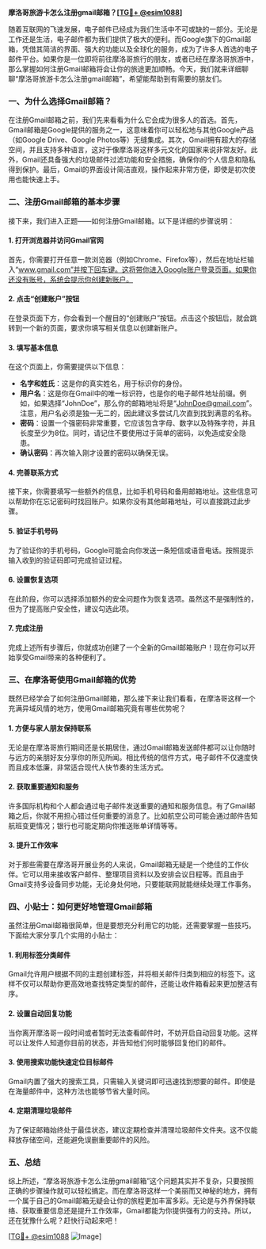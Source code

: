 **摩洛哥旅游卡怎么注册gmail邮箱？[[TG💪+ @esim1088](https://t.me/s/esim1088)]**

随着互联网的飞速发展，电子邮件已经成为我们生活中不可或缺的一部分。无论是工作还是生活，电子邮件都为我们提供了极大的便利。而Google旗下的Gmail邮箱，凭借其简洁的界面、强大的功能以及全球化的服务，成为了许多人首选的电子邮件平台。如果你是一位即将前往摩洛哥旅行的朋友，或者已经在摩洛哥旅游中，那么掌握如何注册Gmail邮箱将会让你的旅途更加顺畅。今天，我们就来详细聊聊“摩洛哥旅游卡怎么注册gmail邮箱”，希望能帮助到有需要的朋友们。

### 一、为什么选择Gmail邮箱？

在注册Gmail邮箱之前，我们先来看看为什么它会成为很多人的首选。首先，Gmail邮箱是Google提供的服务之一，这意味着你可以轻松地与其他Google产品（如Google Drive、Google Photos等）无缝集成。其次，Gmail拥有超大的存储空间，并且支持多种语言，这对于像摩洛哥这样多元文化的国家来说非常友好。此外，Gmail还具备强大的垃圾邮件过滤功能和安全措施，确保你的个人信息和隐私得到保护。最后，Gmail的界面设计简洁直观，操作起来非常方便，即使是初次使用也能快速上手。

### 二、注册Gmail邮箱的基本步骤

接下来，我们进入正题——如何注册Gmail邮箱。以下是详细的步骤说明：

#### 1. 打开浏览器并访问Gmail官网
首先，你需要打开任意一款浏览器（例如Chrome、Firefox等），然后在地址栏输入“www.gmail.com”并按下回车键。这将带你进入Google账户登录页面。如果你还没有账号，系统会提示你创建新账户。

#### 2. 点击“创建账户”按钮
在登录页面下方，你会看到一个醒目的“创建账户”按钮。点击这个按钮后，就会跳转到一个新的页面，要求你填写相关信息以创建新账户。

#### 3. 填写基本信息
在这个页面上，你需要提供以下信息：
- **名字和姓氏**：这是你的真实姓名，用于标识你的身份。
- **用户名**：这是你在Gmail中的唯一标识符，也是你的电子邮件地址前缀。例如，如果选择“JohnDoe”，那么你的邮箱地址将是“JohnDoe@gmail.com”。注意，用户名必须是独一无二的，因此建议多尝试几次直到找到满意的名称。
- **密码**：设置一个强密码非常重要，它应该包含字母、数字以及特殊字符，并且长度至少为8位。同时，请记住不要使用过于简单的密码，以免造成安全隐患。
- **确认密码**：再次输入刚才设置的密码以确保无误。

#### 4. 完善联系方式
接下来，你需要填写一些额外的信息，比如手机号码和备用邮箱地址。这些信息可以帮助你在忘记密码时找回账户。如果你没有其他邮箱地址，可以直接跳过此步骤。

#### 5. 验证手机号码
为了验证你的手机号码，Google可能会向你发送一条短信或语音电话。按照提示输入收到的验证码即可完成验证过程。

#### 6. 设置恢复选项
在此阶段，你可以选择添加额外的安全问题作为恢复选项。虽然这不是强制性的，但为了提高账户安全性，建议勾选此项。

#### 7. 完成注册
完成上述所有步骤后，你就成功创建了一个全新的Gmail邮箱账户！现在你可以开始享受Gmail带来的各种便利了。

### 三、在摩洛哥使用Gmail邮箱的优势

既然已经学会了如何注册Gmail邮箱，那么接下来让我们看看，在摩洛哥这样一个充满异域风情的地方，使用Gmail邮箱究竟有哪些优势呢？

#### 1. 方便与家人朋友保持联系
无论是在摩洛哥旅行期间还是长期居住，通过Gmail邮箱发送邮件都可以让你随时与远方的亲朋好友分享你的所见所闻。相比传统的信件方式，电子邮件不仅速度快而且成本低廉，非常适合现代人快节奏的生活方式。

#### 2. 获取重要通知和服务
许多国际机构和个人都会通过电子邮件发送重要的通知和服务信息。有了Gmail邮箱之后，你就不用担心错过任何重要的消息了。比如航空公司可能会通过邮件告知航班变更情况；银行也可能定期向你推送账单详情等等。

#### 3. 提升工作效率
对于那些需要在摩洛哥开展业务的人来说，Gmail邮箱无疑是一个绝佳的工作伙伴。它可以用来接收客户邮件、整理项目资料以及安排会议日程等。而且由于Gmail支持多设备同步功能，无论身处何地，只要能联网就能继续处理工作事务。

### 四、小贴士：如何更好地管理Gmail邮箱

虽然注册Gmail邮箱很简单，但是要想充分利用它的功能，还需要掌握一些技巧。下面给大家分享几个实用的小贴士：

#### 1. 利用标签分类邮件
Gmail允许用户根据不同的主题创建标签，并将相关邮件归类到相应的标签下。这样不仅可以帮助你更高效地查找特定类型的邮件，还能让收件箱看起来更加整洁有序。

#### 2. 设置自动回复功能
当你离开摩洛哥一段时间或者暂时无法查看邮件时，不妨开启自动回复功能。这样可以让发件人知道你目前的状态，并告知他们何时能够回复他们的邮件。

#### 3. 使用搜索功能快速定位目标邮件
Gmail内置了强大的搜索工具，只需输入关键词即可迅速找到想要的邮件。即使是在海量邮件中，这种方法也能够节省大量时间。

#### 4. 定期清理垃圾邮件
为了保证邮箱始终处于最佳状态，建议定期检查并清理垃圾邮件文件夹。这不仅能释放存储空间，还能避免误删重要邮件的风险。

### 五、总结

综上所述，“摩洛哥旅游卡怎么注册gmail邮箱”这个问题其实并不复杂，只要按照正确的步骤操作就可以轻松搞定。而在摩洛哥这样一个美丽而又神秘的地方，拥有一个属于自己的Gmail邮箱无疑会让你的旅程更加丰富多彩。无论是与外界保持联络、获取重要信息还是提升工作效率，Gmail都能为你提供强有力的支持。所以，还在犹豫什么呢？赶快行动起来吧！

[[TG💪+ @esim1088](https://t.me/s/esim1088) ![Image](https://i.postimg.cc/4NQfJmqS/Snipaste-2025-05-13-00-14-12.png)]